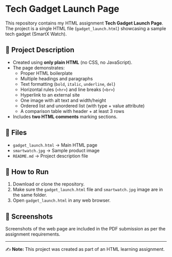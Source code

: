 # Tech Gadget Launch Page

This repository contains my HTML assignment **Tech Gadget Launch Page**.  
The project is a single HTML file (`gadget_launch.html`) showcasing a sample tech gadget (SmartX Watch).

## 📄 Project Description
- Created using **only plain HTML** (no CSS, no JavaScript).
- The page demonstrates:
  - Proper HTML boilerplate
  - Multiple headings and paragraphs
  - Text formatting (`bold`, `italic`, `underline`, `del`)
  - Horizontal rules (`<hr>`) and line breaks (`<br>`)
  - Hyperlink to an external site
  - One image with alt text and width/height
  - Ordered list and unordered list (with type + value attribute)
  - A comparison table with header + at least 3 rows
- Includes **two HTML comments** marking sections.

## 📂 Files
- `gadget_launch.html` → Main HTML page
- `smartwatch.jpg` → Sample product image
- `README.md` → Project description file

## 🚀 How to Run
1. Download or clone the repository.
2. Make sure the `gadget_launch.html` file and `smartwatch.jpg` image are in the same folder.
3. Open `gadget_launch.html` in any web browser.

## 📸 Screenshots
Screenshots of the web page are included in the PDF submission as per the assignment requirements.

---
✍️ **Note:** This project was created as part of an HTML learning assignment.

